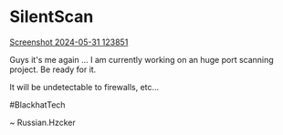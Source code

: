 # SilentScan

[Screenshot 2024-05-31 123851](https://github.com/BlackhatTech/SilentScan/assets/159635610/ea753b16-08bc-4975-ae54-1757a0f97934)

Guys it's me again ...
I am currently working on an huge port scanning project.
Be ready for it.

It will be undetectable to firewalls, etc...

#BlackhatTech

~ Russian.Hzcker
